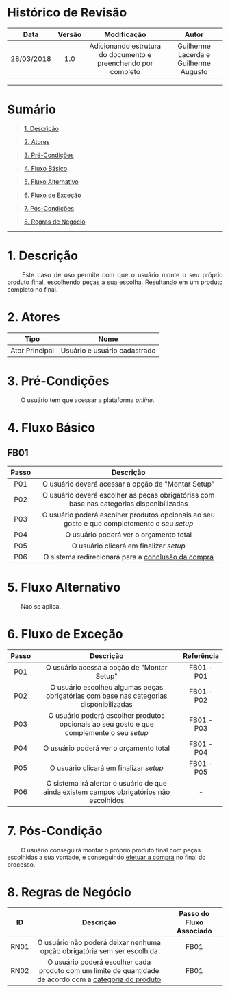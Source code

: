 # Histórico de Revisão

|    Data    | Versão |                                         Modificação                                        |                Autor                |
|:----------:|:------:|:----------------------------------------------------------------------------------------:|:-----------------------------------:|
| 28/03/2018 | 1.0 | Adicionando estrutura do documento e preenchendo por completo | Guilherme Lacerda e Guilherme Augusto |

***

# Sumário

>[1. Descrição](#1-descrição)

>[2. Atores](#2-atores)

>[3. Pré-Condições](#3-pré-condições)

>[4. Fluxo Básico](#4-fluxo-básico)

>[5. Fluxo Alternativo](#5-fluxo-alternativo)

>[6. Fluxo de Exceção](#6-fluxo-de-exceção)

>[7. Pós-Condições](#7-pós-condição)

>[8. Regras de Negócio](#8-regras-de-negócio)

***

# 1. Descrição
 <p align="justify"> &emsp;&emsp; Este caso de uso permite com que o usuário monte o seu próprio produto final, escolhendo peças à sua escolha. Resultando em um produto completo no final. </p>

# 2. Atores

| Tipo | Nome |
|:----:|:----:|
|   Ator Principal   |   Usuário e usuário cadastrado   |

# 3. Pré-Condições

&emsp;&emsp; O usuário tem que acessar a plataforma <i>online</i>.

# 4. Fluxo Básico

## FB01

| Passo | Descrição |
|:-----:|:---------:|
| P01 | O usuário deverá acessar a opção de "Montar Setup" |
| P02 | O usuário deverá escolher as peças obrigatórias com base nas categorias disponibilizadas |
| P03 | O usuário poderá escolher produtos opcionais ao seu gosto e que completemente o seu <i>setup</i> |
| P04 | O usuário poderá ver o orçamento total |
| P05 | O usuário clicará em finalizar <i>setup</i> |
| P06 | O sistema redirecionará para a [conclusão da compra](https://github.com/Desenho-1-2018-G-6/docs/wiki/Realizar-Compra) |

# 5. Fluxo Alternativo

&emsp;&emsp; Nao se aplica.


# 6. Fluxo de Exceção

| Passo | Descrição | Referência |
|:-----:|:---:|:----------------:|
| P01 | O usuário acessa a opção de "Montar Setup"  | FB01 - P01 |
| P02 | O usuário escolheu algumas peças obrigatórias com base nas categorias disponibilizadas | FB01 - P02 |
| P03 | O usuário poderá escolher produtos opcionais ao seu gosto e que complemente o seu <i>setup</i> | FB01 - P03 |
| P04 | O usuário poderá ver o orçamento total | FB01 - P04 |
| P05 | O usuário clicará em finalizar <i>setup</i> | FB01 - P05 |
| P06 | O sistema irá alertar o usuário de que ainda existem campos obrigatórios não escolhidos | - |

# 7. Pós-Condição
 &emsp;&emsp; O usuário conseguirá montar o próprio produto final com peças escolhidas a sua vontade, e conseguindo [efetuar a compra](https://github.com/Desenho-1-2018-G-6/docs/wiki/Realizar-Compra) no final do processo.

# 8. Regras de Negócio

| ID | Descrição | Passo do Fluxo Associado |
|:----:|:----:|:----------------:|
| RN01 | O usuário não poderá deixar nenhuma opção obrigatória sem ser escolhida | FB01 |
| RN02 | O usuário poderá escolher cada produto com um limite de quantidade de acordo com a [categoria do produto](https://github.com/Desenho-1-2018-G-6/docs/wiki/Cadastrar-Categoria-de-Produto) | FB01 |
